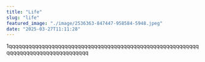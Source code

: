```yaml
---
title: "Life"
slug: "life"
featured_image: "./image/2536363-847447-958584-5948.jpeg"
date: "2025-03-27T11:11:28"
---
```

1qqqqqqqqqqqqqqqqqqqqqqqqqqqqqqqqqqqqqqqqqqqqqqqqqqqqqqqqqqqqqqqqqqqqqqqqqqqqqqqqqqq